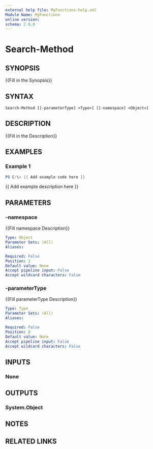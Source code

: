 ```yaml
---
external help file: MyFunctions-help.xml
Module Name: MyFunctions
online version:
schema: 2.0.0
---
```


# Search-Method

## SYNOPSIS
{{Fill in the Synopsis}}

## SYNTAX

```
Search-Method [[-parameterType] <Type>] [[-namespace] <Object>]
```

## DESCRIPTION
{{Fill in the Description}}

## EXAMPLES

### Example 1
```powershell
PS C:\> {{ Add example code here }}
```

{{ Add example description here }}

## PARAMETERS

### -namespace
{{Fill namespace Description}}

```yaml
Type: Object
Parameter Sets: (All)
Aliases:

Required: False
Position: 1
Default value: None
Accept pipeline input: False
Accept wildcard characters: False
```

### -parameterType
{{Fill parameterType Description}}

```yaml
Type: Type
Parameter Sets: (All)
Aliases:

Required: False
Position: 0
Default value: None
Accept pipeline input: False
Accept wildcard characters: False
```

## INPUTS

### None


## OUTPUTS

### System.Object

## NOTES

## RELATED LINKS
